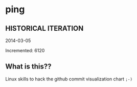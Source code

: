# ping

## HISTORICAL ITERATION
2014-03-05

Incremented: 6120

## What is this?? 
Linux skills to hack the github commit visualization chart `;-)`
